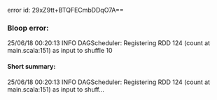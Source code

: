 error id: 29xZ9tt+BTQFECmbDDqO7A==
### Bloop error:

25/06/18 00:20:13 INFO DAGScheduler: Registering RDD 124 (count at main.scala:151) as input to shuffle 10
#### Short summary: 

25/06/18 00:20:13 INFO DAGScheduler: Registering RDD 124 (count at main.scala:151) as input to shuff...